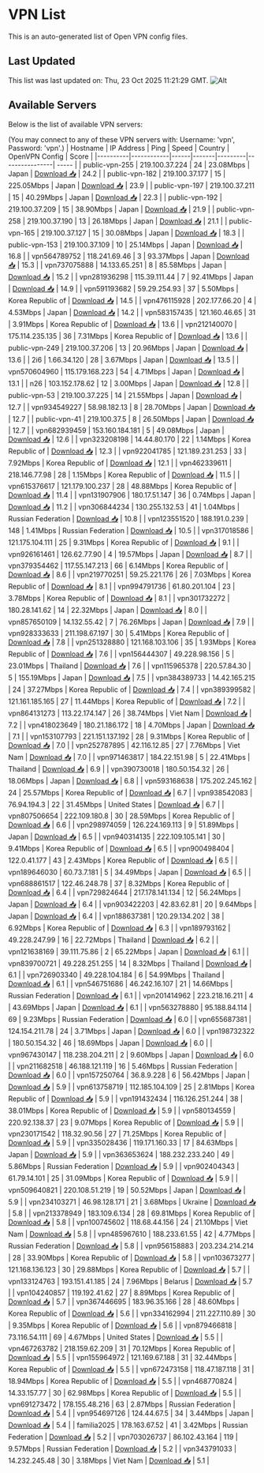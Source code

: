 # VPN List

This is an auto-generated list of Open VPN config files.

## Last Updated

This list was last updated on: Thu, 23 Oct 2025 11:21:29 GMT.
![Alt](https://repobeats.axiom.co/api/embed/186b98318ef1479477931607c1ad7d823f12451f.svg "Repobeats analytics image")

## Available Servers

Below is the list of available VPN servers:

(You may connect to any of these VPN servers with: Username: 'vpn', Password: 'vpn'.)
| Hostname | IP Address | Ping | Speed | Country | OpenVPN Config | Score |
|----------|------------|------|-------|---------|----------------| ----- |
| public-vpn-255 | 219.100.37.224 | 24 | 23.08Mbps | Japan | [Download 📥](./configs/server_0_JP.ovpn) | 24.2 |
| public-vpn-182 | 219.100.37.177 | 15 | 225.05Mbps | Japan | [Download 📥](./configs/server_1_JP.ovpn) | 23.9 |
| public-vpn-197 | 219.100.37.211 | 15 | 40.29Mbps | Japan | [Download 📥](./configs/server_2_JP.ovpn) | 22.3 |
| public-vpn-192 | 219.100.37.209 | 15 | 38.90Mbps | Japan | [Download 📥](./configs/server_3_JP.ovpn) | 21.9 |
| public-vpn-258 | 219.100.37.190 | 13 | 26.18Mbps | Japan | [Download 📥](./configs/server_4_JP.ovpn) | 21.1 |
| public-vpn-165 | 219.100.37.127 | 15 | 30.08Mbps | Japan | [Download 📥](./configs/server_5_JP.ovpn) | 18.3 |
| public-vpn-153 | 219.100.37.109 | 10 | 25.14Mbps | Japan | [Download 📥](./configs/server_6_JP.ovpn) | 16.8 |
| vpn564789752 | 118.241.69.46 | 3 | 93.37Mbps | Japan | [Download 📥](./configs/server_7_JP.ovpn) | 15.3 |
| vpn737075888 | 14.133.65.251 | 8 | 85.58Mbps | Japan | [Download 📥](./configs/server_8_JP.ovpn) | 15.2 |
| vpn281936298 | 115.39.111.44 | 7 | 92.41Mbps | Japan | [Download 📥](./configs/server_9_JP.ovpn) | 14.9 |
| vpn591193682 | 59.29.254.93 | 37 | 5.50Mbps | Korea Republic of | [Download 📥](./configs/server_10_KR.ovpn) | 14.5 |
| vpn476115928 | 202.177.66.20 | 4 | 4.53Mbps | Japan | [Download 📥](./configs/server_11_JP.ovpn) | 14.2 |
| vpn583157435 | 121.160.46.65 | 31 | 3.91Mbps | Korea Republic of | [Download 📥](./configs/server_12_KR.ovpn) | 13.6 |
| vpn212140070 | 175.114.235.135 | 36 | 7.31Mbps | Korea Republic of | [Download 📥](./configs/server_13_KR.ovpn) | 13.6 |
| public-vpn-249 | 219.100.37.206 | 13 | 20.96Mbps | Japan | [Download 📥](./configs/server_14_JP.ovpn) | 13.6 |
| 2i6 | 1.66.34.120 | 28 | 3.67Mbps | Japan | [Download 📥](./configs/server_15_JP.ovpn) | 13.5 |
| vpn570604960 | 115.179.168.223 | 54 | 4.71Mbps | Japan | [Download 📥](./configs/server_16_JP.ovpn) | 13.1 |
| n26 | 103.152.178.62 | 12 | 3.00Mbps | Japan | [Download 📥](./configs/server_17_JP.ovpn) | 12.8 |
| public-vpn-53 | 219.100.37.225 | 14 | 21.55Mbps | Japan | [Download 📥](./configs/server_18_JP.ovpn) | 12.7 |
| vpn934549227 | 58.98.182.13 | 8 | 28.70Mbps | Japan | [Download 📥](./configs/server_19_JP.ovpn) | 12.7 |
| public-vpn-41 | 219.100.37.5 | 8 | 26.50Mbps | Japan | [Download 📥](./configs/server_20_JP.ovpn) | 12.7 |
| vpn682939459 | 153.160.184.181 | 5 | 49.08Mbps | Japan | [Download 📥](./configs/server_21_JP.ovpn) | 12.6 |
| vpn323208198 | 14.44.80.170 | 22 | 1.14Mbps | Korea Republic of | [Download 📥](./configs/server_22_KR.ovpn) | 12.3 |
| vpn922041785 | 121.189.231.253 | 33 | 7.92Mbps | Korea Republic of | [Download 📥](./configs/server_23_KR.ovpn) | 12.1 |
| vpn462339611 | 218.146.77.98 | 28 | 1.15Mbps | Korea Republic of | [Download 📥](./configs/server_24_KR.ovpn) | 11.5 |
| vpn615376617 | 121.179.100.237 | 28 | 48.88Mbps | Korea Republic of | [Download 📥](./configs/server_25_KR.ovpn) | 11.4 |
| vpn131907906 | 180.17.51.147 | 36 | 0.74Mbps | Japan | [Download 📥](./configs/server_26_JP.ovpn) | 11.2 |
| vpn306844234 | 130.255.132.53 | 41 | 1.04Mbps | Russian Federation | [Download 📥](./configs/server_27_RU.ovpn) | 10.8 |
| vpn123551520 | 188.191.0.239 | 148 | 1.41Mbps | Russian Federation | [Download 📥](./configs/server_28_RU.ovpn) | 10.5 |
| vpn317018586 | 121.175.104.111 | 25 | 9.31Mbps | Korea Republic of | [Download 📥](./configs/server_29_KR.ovpn) | 9.1 |
| vpn926161461 | 126.62.77.90 | 4 | 19.57Mbps | Japan | [Download 📥](./configs/server_30_JP.ovpn) | 8.7 |
| vpn379354462 | 117.55.147.213 | 66 | 6.14Mbps | Korea Republic of | [Download 📥](./configs/server_31_KR.ovpn) | 8.6 |
| vpn219770251 | 59.25.221.176 | 26 | 7.03Mbps | Korea Republic of | [Download 📥](./configs/server_32_KR.ovpn) | 8.1 |
| vpn994791736 | 61.80.201.104 | 23 | 3.78Mbps | Korea Republic of | [Download 📥](./configs/server_33_KR.ovpn) | 8.1 |
| vpn301732272 | 180.28.141.62 | 14 | 22.32Mbps | Japan | [Download 📥](./configs/server_34_JP.ovpn) | 8.0 |
| vpn857650109 | 14.132.55.42 | 7 | 76.26Mbps | Japan | [Download 📥](./configs/server_35_JP.ovpn) | 7.9 |
| vpn928333633 | 211.198.67.197 | 30 | 5.41Mbps | Korea Republic of | [Download 📥](./configs/server_36_KR.ovpn) | 7.8 |
| vpn251328880 | 121.168.103.106 | 35 | 1.93Mbps | Korea Republic of | [Download 📥](./configs/server_37_KR.ovpn) | 7.6 |
| vpn156444307 | 49.228.98.156 | 5 | 23.01Mbps | Thailand | [Download 📥](./configs/server_38_TH.ovpn) | 7.6 |
| vpn115965378 | 220.57.84.30 | 5 | 155.19Mbps | Japan | [Download 📥](./configs/server_39_JP.ovpn) | 7.5 |
| vpn384389733 | 14.42.165.215 | 24 | 37.27Mbps | Korea Republic of | [Download 📥](./configs/server_40_KR.ovpn) | 7.4 |
| vpn389399582 | 121.161.185.165 | 27 | 11.44Mbps | Korea Republic of | [Download 📥](./configs/server_41_KR.ovpn) | 7.2 |
| vpn864131273 | 113.22.174.147 | 26 | 38.74Mbps | Viet Nam | [Download 📥](./configs/server_42_VN.ovpn) | 7.2 |
| vpn418023649 | 180.21.186.172 | 18 | 4.70Mbps | Japan | [Download 📥](./configs/server_43_JP.ovpn) | 7.1 |
| vpn153107793 | 221.151.137.192 | 28 | 9.31Mbps | Korea Republic of | [Download 📥](./configs/server_44_KR.ovpn) | 7.0 |
| vpn252787895 | 42.116.12.85 | 27 | 7.76Mbps | Viet Nam | [Download 📥](./configs/server_45_VN.ovpn) | 7.0 |
| vpn971463817 | 184.22.151.98 | 5 | 22.41Mbps | Thailand | [Download 📥](./configs/server_46_TH.ovpn) | 6.9 |
| vpn390730018 | 180.50.154.32 | 26 | 18.06Mbps | Japan | [Download 📥](./configs/server_47_JP.ovpn) | 6.8 |
| vpn593168638 | 175.202.245.162 | 24 | 25.57Mbps | Korea Republic of | [Download 📥](./configs/server_48_KR.ovpn) | 6.7 |
| vpn938542083 | 76.94.194.3 | 22 | 31.45Mbps | United States | [Download 📥](./configs/server_49_US.ovpn) | 6.7 |
| vpn807506654 | 222.109.180.8 | 30 | 28.59Mbps | Korea Republic of | [Download 📥](./configs/server_50_KR.ovpn) | 6.6 |
| vpn298974059 | 126.224.169.113 | 9 | 51.89Mbps | Japan | [Download 📥](./configs/server_51_JP.ovpn) | 6.5 |
| vpn940314135 | 222.109.105.141 | 30 | 9.41Mbps | Korea Republic of | [Download 📥](./configs/server_52_KR.ovpn) | 6.5 |
| vpn900498404 | 122.0.41.177 | 43 | 2.43Mbps | Korea Republic of | [Download 📥](./configs/server_53_KR.ovpn) | 6.5 |
| vpn189646030 | 60.73.7.181 | 5 | 34.49Mbps | Japan | [Download 📥](./configs/server_54_JP.ovpn) | 6.5 |
| vpn688861517 | 122.46.248.78 | 37 | 8.32Mbps | Korea Republic of | [Download 📥](./configs/server_55_KR.ovpn) | 6.4 |
| vpn729824644 | 217.178.141.134 | 12 | 56.24Mbps | Japan | [Download 📥](./configs/server_56_JP.ovpn) | 6.4 |
| vpn903422203 | 42.83.62.81 | 20 | 9.64Mbps | Japan | [Download 📥](./configs/server_57_JP.ovpn) | 6.4 |
| vpn188637381 | 120.29.134.202 | 38 | 6.92Mbps | Korea Republic of | [Download 📥](./configs/server_58_KR.ovpn) | 6.3 |
| vpn189793162 | 49.228.247.99 | 16 | 22.72Mbps | Thailand | [Download 📥](./configs/server_59_TH.ovpn) | 6.2 |
| vpn121638169 | 39.111.75.86 | 2 | 65.22Mbps | Japan | [Download 📥](./configs/server_60_JP.ovpn) | 6.1 |
| vpn839700721 | 49.228.251.255 | 14 | 8.32Mbps | Thailand | [Download 📥](./configs/server_61_TH.ovpn) | 6.1 |
| vpn726903340 | 49.228.104.184 | 6 | 54.99Mbps | Thailand | [Download 📥](./configs/server_62_TH.ovpn) | 6.1 |
| vpn546751686 | 46.242.16.107 | 21 | 14.66Mbps | Russian Federation | [Download 📥](./configs/server_63_RU.ovpn) | 6.1 |
| vpn201414962 | 223.218.16.211 | 4 | 43.69Mbps | Japan | [Download 📥](./configs/server_64_JP.ovpn) | 6.1 |
| vpn563278880 | 95.188.84.114 | 69 | 9.23Mbps | Russian Federation | [Download 📥](./configs/server_65_RU.ovpn) | 6.0 |
| vpn655687381 | 124.154.211.78 | 24 | 3.71Mbps | Japan | [Download 📥](./configs/server_66_JP.ovpn) | 6.0 |
| vpn198732322 | 180.50.154.32 | 46 | 18.69Mbps | Japan | [Download 📥](./configs/server_67_JP.ovpn) | 6.0 |
| vpn967430147 | 118.238.204.211 | 2 | 9.60Mbps | Japan | [Download 📥](./configs/server_68_JP.ovpn) | 6.0 |
| vpn211682518 | 46.188.121.119 | 16 | 5.46Mbps | Russian Federation | [Download 📥](./configs/server_69_RU.ovpn) | 6.0 |
| vpn157250764 | 36.8.9.228 | 6 | 56.42Mbps | Japan | [Download 📥](./configs/server_70_JP.ovpn) | 5.9 |
| vpn613758719 | 112.185.104.109 | 25 | 2.81Mbps | Korea Republic of | [Download 📥](./configs/server_71_KR.ovpn) | 5.9 |
| vpn191432434 | 116.126.251.244 | 38 | 38.01Mbps | Korea Republic of | [Download 📥](./configs/server_72_KR.ovpn) | 5.9 |
| vpn580134559 | 220.92.138.37 | 23 | 9.07Mbps | Korea Republic of | [Download 📥](./configs/server_73_KR.ovpn) | 5.9 |
| vpn230171542 | 118.32.90.56 | 27 | 71.25Mbps | Korea Republic of | [Download 📥](./configs/server_74_KR.ovpn) | 5.9 |
| vpn335028436 | 119.171.160.33 | 17 | 84.63Mbps | Japan | [Download 📥](./configs/server_75_JP.ovpn) | 5.9 |
| vpn363653624 | 188.232.233.240 | 49 | 5.86Mbps | Russian Federation | [Download 📥](./configs/server_76_RU.ovpn) | 5.9 |
| vpn902404343 | 61.79.14.101 | 25 | 31.09Mbps | Korea Republic of | [Download 📥](./configs/server_77_KR.ovpn) | 5.9 |
| vpn509640821 | 220.108.51.219 | 19 | 50.52Mbps | Japan | [Download 📥](./configs/server_78_JP.ovpn) | 5.9 |
| vpn234103271 | 46.98.128.171 | 21 | 3.68Mbps | Ukraine | [Download 📥](./configs/server_79_UA.ovpn) | 5.8 |
| vpn213378949 | 183.109.6.134 | 28 | 69.81Mbps | Korea Republic of | [Download 📥](./configs/server_80_KR.ovpn) | 5.8 |
| vpn100745602 | 118.68.44.156 | 24 | 21.10Mbps | Viet Nam | [Download 📥](./configs/server_81_VN.ovpn) | 5.8 |
| vpn485967610 | 188.233.61.55 | 42 | 4.77Mbps | Russian Federation | [Download 📥](./configs/server_82_RU.ovpn) | 5.8 |
| vpn956158883 | 203.234.214.214 | 28 | 33.90Mbps | Korea Republic of | [Download 📥](./configs/server_83_KR.ovpn) | 5.8 |
| vpn103673277 | 121.168.136.123 | 30 | 29.88Mbps | Korea Republic of | [Download 📥](./configs/server_84_KR.ovpn) | 5.7 |
| vpn133124763 | 193.151.41.185 | 24 | 7.96Mbps | Belarus | [Download 📥](./configs/server_85_BY.ovpn) | 5.7 |
| vpn104240857 | 119.192.41.62 | 27 | 8.89Mbps | Korea Republic of | [Download 📥](./configs/server_86_KR.ovpn) | 5.7 |
| vpn367446695 | 183.96.35.166 | 28 | 48.60Mbps | Korea Republic of | [Download 📥](./configs/server_87_KR.ovpn) | 5.6 |
| vpn334162994 | 211.227.110.89 | 30 | 9.35Mbps | Korea Republic of | [Download 📥](./configs/server_88_KR.ovpn) | 5.6 |
| vpn879466818 | 73.116.54.111 | 69 | 4.67Mbps | United States | [Download 📥](./configs/server_89_US.ovpn) | 5.5 |
| vpn467263782 | 218.159.62.209 | 31 | 70.12Mbps | Korea Republic of | [Download 📥](./configs/server_90_KR.ovpn) | 5.5 |
| vpn155964972 | 121.169.67.188 | 31 | 32.44Mbps | Korea Republic of | [Download 📥](./configs/server_91_KR.ovpn) | 5.5 |
| vpn672473158 | 118.47.187.118 | 31 | 18.94Mbps | Korea Republic of | [Download 📥](./configs/server_92_KR.ovpn) | 5.5 |
| vpn468770824 | 14.33.157.77 | 30 | 62.98Mbps | Korea Republic of | [Download 📥](./configs/server_93_KR.ovpn) | 5.5 |
| vpn691273472 | 178.155.48.216 | 63 | 2.87Mbps | Russian Federation | [Download 📥](./configs/server_94_RU.ovpn) | 5.4 |
| vpn954697126 | 124.44.67.5 | 34 | 3.44Mbps | Japan | [Download 📥](./configs/server_95_JP.ovpn) | 5.4 |
| familia2025 | 178.163.67.52 | 41 | 3.42Mbps | Russian Federation | [Download 📥](./configs/server_96_RU.ovpn) | 5.2 |
| vpn703026737 | 86.102.43.164 | 119 | 9.57Mbps | Russian Federation | [Download 📥](./configs/server_97_RU.ovpn) | 5.2 |
| vpn343791033 | 14.232.245.48 | 30 | 3.18Mbps | Viet Nam | [Download 📥](./configs/server_98_VN.ovpn) | 5.1 |
